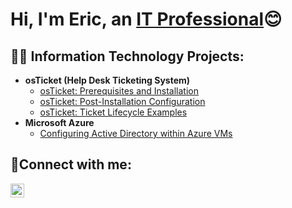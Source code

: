 <h1>Hi, I'm Eric, an <a href="https://linkedin.com/in/ericcarterjalil">IT Professional</a>😊</h1>

<h2>👨‍💻 Information Technology Projects:</h2>

- <b>osTicket (Help Desk Ticketing System)</b>
  - [osTicket: Prerequisites and Installation](https://github.com/EricCarterjalil/osticket-prereqs)
  - [osTicket: Post-Installation Configuration](https://github.com/EricCarterjalil/post-install-config) 
  - [osTicket: Ticket Lifecycle Examples](https://github.com/EricCarterjalil/ticket-lifecycle)
- <b>Microsoft Azure</b>
  - [Configuring Active Directory within Azure VMs](https://github.com/EricCarterjalil/On-premises)
  

<h2>🤳Connect with me:</h2>


[<img align="left" alt="Josh | LinkedIn" width="22px" src="https://cdn.jsdelivr.net/npm/simple-icons@v3/icons/linkedin.svg" />][linkedin]



[linkedin]: https://linkedin.com/in/ericcarterjalil
